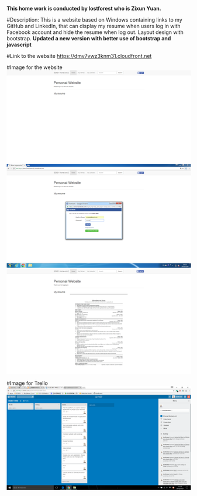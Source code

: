 **This home work is conducted by lostforest who is Zixun Yuan.**

#Description:
This is a website based on Windows containing links to my GitHub and LinkedIn, that can display my resume when users log in with Facebook account and hide the resume when log out.
Layout design with bootstrap.
**Updated a new version with better use of bootstrap and javascript**

#Link to the website
https://dmv7vwz3knm31.cloudfront.net

#Image for the website
![Alt Text](Image/logout.png)
![Alt Text](Image/loggingin.png)
![Alt Text](Image/loggedin.png)

#Image for Trello
![Alt Text](Image/Trello.png)
